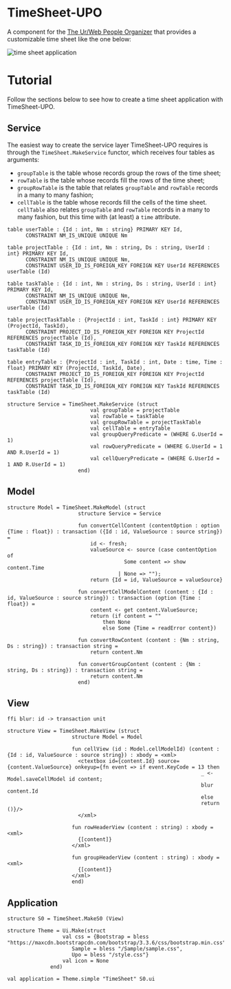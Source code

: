 # TimeSheet-UPO
A component for the [The Ur/Web People Organizer](https://github.com/achlipala/upo) that provides a customizable time sheet like the one below:

![time sheet application](https://snag.gy/t2Sahd.jpg)

# Tutorial
Follow the sections below to see how to create a time sheet application with TimeSheet-UPO.

## Service
The easiest way to create the service layer TimeSheet-UPO requires is through the `TimeSheet.MakeService` functor, which receives four tables as arguments:

* `groupTable` is the table whose records group the rows of the time sheet;
* `rowTable` is the table whose records fill the rows of the time sheet;
* `groupRowTable` is the table that relates `groupTable` and `rowTable` records in a many to many fashion;
* `cellTable` is the table whose records fill the cells of the time sheet. `cellTable` also relates `groupTable` and `rowTable` records in a many to many fashion, but this time with (at least) a `time` attribute.

```UrWeb
table userTable : {Id : int, Nm : string} PRIMARY KEY Id,
      CONSTRAINT NM_IS_UNIQUE UNIQUE Nm

table projectTable : {Id : int, Nm : string, Ds : string, UserId : int} PRIMARY KEY Id,
      CONSTRAINT NM_IS_UNIQUE UNIQUE Nm,
      CONSTRAINT USER_ID_IS_FOREIGN_KEY FOREIGN KEY UserId REFERENCES userTable (Id)

table taskTable : {Id : int, Nm : string, Ds : string, UserId : int} PRIMARY KEY Id,
      CONSTRAINT NM_IS_UNIQUE UNIQUE Nm,
      CONSTRAINT USER_ID_IS_FOREIGN_KEY FOREIGN KEY UserId REFERENCES userTable (Id)      

table projectTaskTable : {ProjectId : int, TaskId : int} PRIMARY KEY (ProjectId, TaskId),
      CONSTRAINT PROJECT_ID_IS_FOREIGN_KEY FOREIGN KEY ProjectId REFERENCES projectTable (Id),
      CONSTRAINT TASK_ID_IS_FOREIGN_KEY FOREIGN KEY TaskId REFERENCES taskTable (Id)

table entryTable : {ProjectId : int, TaskId : int, Date : time, Time : float} PRIMARY KEY (ProjectId, TaskId, Date),
      CONSTRAINT PROJECT_ID_IS_FOREIGN_KEY FOREIGN KEY ProjectId REFERENCES projectTable (Id),
      CONSTRAINT TASK_ID_IS_FOREIGN_KEY FOREIGN KEY TaskId REFERENCES taskTable (Id)

structure Service = TimeSheet.MakeService (struct
					       val groupTable = projectTable
					       val rowTable = taskTable
					       val groupRowTable = projectTaskTable
					       val cellTable = entryTable
					       val groupQueryPredicate = (WHERE G.UserId = 1)
					       val rowQueryPredicate = (WHERE G.UserId = 1 AND R.UserId = 1)
					       val cellQueryPredicate = (WHERE G.UserId = 1 AND R.UserId = 1)
					   end)
```

## Model
```UrWeb
structure Model = TimeSheet.MakeModel (struct
					   structure Service = Service
							       
					   fun convertCellContent (contentOption : option {Time : float}) : transaction ({Id : id, ValueSource : source string}) =
					       id <- fresh;
					       valueSource <- source (case contentOption of
									  Some content => show content.Time
									| None => "");
					       return {Id = id, ValueSource = valueSource}
					       
					   fun convertCellModelContent (content : {Id : id, ValueSource : source string}) : transaction (option {Time : float}) =
					       content <- get content.ValueSource;
					       return (if content = ""
						       then None
						       else Some {Time = readError content})
					       
					   fun convertRowContent (content : {Nm : string, Ds : string}) : transaction string =
					       return content.Nm
					       
					   fun convertGroupContent (content : {Nm : string, Ds : string}) : transaction string =
					       return content.Nm
				       end)
```

## View
```UrWeb
ffi blur: id -> transaction unit

structure View = TimeSheet.MakeView (struct
					 structure Model = Model
					 
					 fun cellView (id : Model.cellModelId) (content : {Id : id, ValueSource : source string}) : xbody = <xml>
					   <ctextbox id={content.Id} source={content.ValueSource} onkeyup={fn event => if event.KeyCode = 13 then
															   _ <- Model.saveCellModel id content;
															   blur content.Id
														       else
															   return ()}/>
					   </xml>
																	    
					 fun rowHeaderView (content : string) : xbody = <xml>
					   {[content]}
					 </xml>
											
					 fun groupHeaderView (content : string) : xbody = <xml>
					   {[content]}
					 </xml>
				     end)
```

## Application
```UrWeb
structure S0 = TimeSheet.MakeS0 (View)
	       
structure Theme = Ui.Make(struct
			      val css = {Bootstrap = bless "https://maxcdn.bootstrapcdn.com/bootstrap/3.3.6/css/bootstrap.min.css",
					 Sample = bless "/Sample/sample.css",
					 Upo = bless "/style.css"}
			      val icon = None
			  end)

val application = Theme.simple "TimeSheet" S0.ui
```
